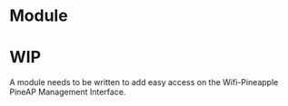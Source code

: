 # Module
# WIP
A module needs to be written to add easy access on the Wifi-Pineapple PineAP Management Interface.

